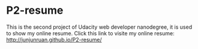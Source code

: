 # P2-resume
This is the second project of Udacity web developer nanodegree, it is used to show my online resume.  Click this link to visite my online resume: http://junjunruan.github.io/P2-resume/
